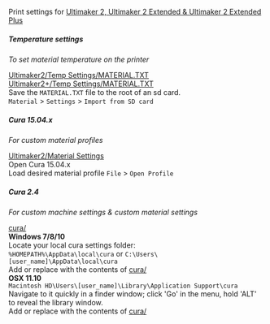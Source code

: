 Print settings for [Ultimaker 2, Ultimaker 2 Extended & Ultimaker 2 Extended Plus](https://ultimaker.com/en/products/ultimaker-2-plus)  

##### Temperature settings  
_To set material temperature on the printer_  

[Ultimaker2/Temp Settings/MATERIAL.TXT](https://github.com/FabLabWgtn/material-profiles/tree/master/3d%20Printers/Ultimaker2/Temp%20Settings)  
[Ultimaker2+/Temp Settings/MATERIAL.TXT](https://github.com/FabLabWgtn/material-profiles/tree/master/3d%20Printers/Ultimaker2%2B/Temp%20Settings)  
Save the `MATERIAL.TXT` file to the root of an sd card.  
`Material` > `Settings` > `Import from SD card`

##### Cura 15.04.x  
_For custom material profiles_  

[Ultimaker2/Material Settings](https://github.com/FabLabWgtn/material-profiles/tree/master/3d%20Printers/Ultimaker2/Material%20Settings)  
Open Cura 15.04.x  
Load desired material profile `File` > `Open Profile`

##### Cura 2.4  
_For custom machine settings & custom material settings_  

[cura/](https://github.com/FabLabWgtn/material-profiles/tree/master/3d%20Printers/cura)  
__Windows 7/8/10__  
Locate your local cura settings folder:  
`%HOMEPATH%‎\AppData\local\cura`  or `C:\Users\[user_name]\AppData\local\cura`  
Add or replace with the contents of [cura/](https://github.com/FabLabWgtn/material-profiles/tree/master/3d%20Printers/cura)  
__OSX 11.10__  
`Macintosh HD\Users\[user_name]\Library\Application Support\cura`  
 Navigate to it quickly in a finder window; click 'Go' in the menu, hold 'ALT' to reveal the library window.  
 Add or replace with the contents of [cura/](https://github.com/FabLabWgtn/material-profiles/tree/master/3d%20Printers/cura)
